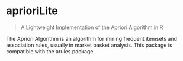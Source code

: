 # aprioriLite

> A Lightweight Implementation of the Apriori Algorithm in R

The Apriori Algorithm is an algorithm for mining frequent itemsets
and association rules, usually in market basket analysis. This package is
compatible with the arules package
